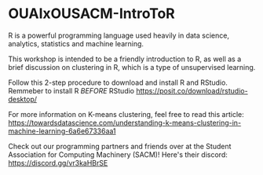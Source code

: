 # OUAIxOUSACM-IntroToR

R is a powerful programming language used heavily in data science, analytics, statistics and machine learning.

This workshop is intended to be a friendly introduction to R, as well as a brief discussion on clustering in R, which is a type of unsupervised learning.

Follow this 2-step procedure to download and install R and RStudio. Remmeber to install R *BEFORE* RStudio
https://posit.co/download/rstudio-desktop/

For more information on K-means clustering, feel free to read this article: https://towardsdatascience.com/understanding-k-means-clustering-in-machine-learning-6a6e67336aa1

Check out our programming partners and friends over at the Student Association for Computing Machinery (SACM)! Here's their discord: https://discord.gg/vr3kaHBrSE 
